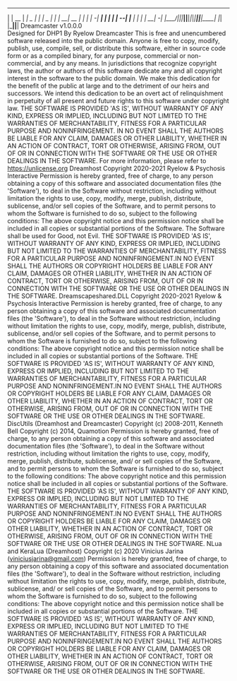  ____  _____ _____ _____ _____ _____ _____ _____ _____ _____ _____ 
|    \| __  |   __|  _  |     |     |  _  |   __|_   _|   __| __  |
|  |  |    -|   __|     | | | |   --|     |__   | | | |   __|    -|
|____/|__|__|_____|__|__|_|_|_|_____|__|__|_____| |_| |_____|__|__|
      Dreamcaster                                   v1.0.0.0                
Designed for DHP1
By Ryelow
Dreamcaster
This is free and unencumbered software released into the public domain.
Anyone is free to copy, modify, publish, use, compile, sell, or
distribute this software, either in source code form or as a compiled
binary, for any purpose, commercial or non-commercial, and by any
means.
In jurisdictions that recognize copyright laws, the author or authors
of this software dedicate any and all copyright interest in the
software to the public domain. We make this dedication for the benefit
of the public at large and to the detriment of our heirs and
successors. We intend this dedication to be an overt act of
relinquishment in perpetuity of all present and future rights to this
software under copyright law.
THE SOFTWARE IS PROVIDED 'AS IS', WITHOUT WARRANTY OF ANY KIND,
EXPRESS OR IMPLIED, INCLUDING BUT NOT LIMITED TO THE WARRANTIES OF
MERCHANTABILITY, FITNESS FOR A PARTICULAR PURPOSE AND NONINFRINGEMENT.
IN NO EVENT SHALL THE AUTHORS BE LIABLE FOR ANY CLAIM, DAMAGES OR
OTHER LIABILITY, WHETHER IN AN ACTION OF CONTRACT, TORT OR OTHERWISE,
ARISING FROM, OUT OF OR IN CONNECTION WITH THE SOFTWARE OR THE USE OR
OTHER DEALINGS IN THE SOFTWARE.
For more information, please refer to <https://unlicense.org>
Dreamhost
Copyright 2020-2021 Ryelow & Psychosis Interactive
Permission is hereby granted, free of charge, to any person obtaining a copy of this software and associated documentation files (the 'Software'), to deal in the Software without restriction, including without limitation the rights to use, copy, modify, merge, publish, distribute, sublicense, and/or sell copies of the Software, and to permit persons to whom the Software is furnished to do so, subject to the following conditions:
The above copyright notice and this permission notice shall be included in all copies or substantial portions of the Software.
The Software shall be used for Good, not Evil.
THE SOFTWARE IS PROVIDED 'AS IS', WITHOUT WARRANTY OF ANY KIND, EXPRESS OR IMPLIED, INCLUDING BUT NOT LIMITED TO THE WARRANTIES OF MERCHANTABILITY, FITNESS FOR A PARTICULAR PURPOSE AND NONINFRINGEMENT.IN NO EVENT SHALL THE AUTHORS OR COPYRIGHT HOLDERS BE LIABLE FOR ANY CLAIM, DAMAGES OR OTHER LIABILITY, WHETHER IN AN ACTION OF CONTRACT, TORT OR OTHERWISE, ARISING FROM, OUT OF OR IN CONNECTION WITH THE SOFTWARE OR THE USE OR OTHER DEALINGS IN THE SOFTWARE.
Dreamscapeshared.DLL
Copyright 2020-2021 Ryelow & Psychosis Interactive
Permission is hereby granted, free of charge, to any person obtaining a copy of this software and associated documentation files (the 'Software'), to deal in the Software without restriction, including without limitation the rights to use, copy, modify, merge, publish, distribute, sublicense, and/or sell copies of the Software, and to permit persons to whom the Software is furnished to do so, subject to the following conditions:
The above copyright notice and this permission notice shall be included in all copies or substantial portions of the Software.
THE SOFTWARE IS PROVIDED 'AS IS', WITHOUT WARRANTY OF ANY KIND, EXPRESS OR IMPLIED, INCLUDING BUT NOT LIMITED TO THE WARRANTIES OF MERCHANTABILITY, FITNESS FOR A PARTICULAR PURPOSE AND NONINFRINGEMENT.IN NO EVENT SHALL THE AUTHORS OR COPYRIGHT HOLDERS BE LIABLE FOR ANY CLAIM, DAMAGES OR OTHER LIABILITY, WHETHER IN AN ACTION OF CONTRACT, TORT OR OTHERWISE, ARISING FROM, OUT OF OR IN CONNECTION WITH THE SOFTWARE OR THE USE OR OTHER DEALINGS IN THE SOFTWARE.
DiscUtils (Dreamhost and Dreamcaster)
Copyright (c) 2008-2011, Kenneth Bell
Copyright (c) 2014, Quamotion
Permission is hereby granted, free of charge, to any person obtaining a
copy of this software and associated documentation files (the 'Software'),
to deal in the Software without restriction, including without limitation
the rights to use, copy, modify, merge, publish, distribute, sublicense,
and/ or sell copies of the Software, and to permit persons to whom the
Software is furnished to do so, subject to the following conditions:
The above copyright notice and this permission notice shall be included in
all copies or substantial portions of the Software.
THE SOFTWARE IS PROVIDED 'AS IS', WITHOUT WARRANTY OF ANY KIND, EXPRESS OR
IMPLIED, INCLUDING BUT NOT LIMITED TO THE WARRANTIES OF MERCHANTABILITY,
FITNESS FOR A PARTICULAR PURPOSE AND NONINFRINGEMENT.IN NO EVENT SHALL THE
AUTHORS OR COPYRIGHT HOLDERS BE LIABLE FOR ANY CLAIM, DAMAGES OR OTHER
LIABILITY, WHETHER IN AN ACTION OF CONTRACT, TORT OR OTHERWISE, ARISING
FROM, OUT OF OR IN CONNECTION WITH THE SOFTWARE OR THE USE OR OTHER
DEALINGS IN THE SOFTWARE.
NLua and KeraLua (Dreamhost)
Copyright (c) 2020 Vinicius Jarina (viniciusjarina@gmail.com)
Permission is hereby granted, free of charge, to any person obtaining a copy
of this software and associated documentation files (the 'Software'), to deal
in the Software without restriction, including without limitation the rights
to use, copy, modify, merge, publish, distribute, sublicense, and/ or sell
 copies of the Software, and to permit persons to whom the Software is
 furnished to do so, subject to the following conditions:
            The above copyright notice and this permission notice shall be included in all
            copies or substantial portions of the Software.
THE SOFTWARE IS PROVIDED 'AS IS', WITHOUT WARRANTY OF ANY KIND, EXPRESS OR
IMPLIED, INCLUDING BUT NOT LIMITED TO THE WARRANTIES OF MERCHANTABILITY,
FITNESS FOR A PARTICULAR PURPOSE AND NONINFRINGEMENT.IN NO EVENT SHALL THE
AUTHORS OR COPYRIGHT HOLDERS BE LIABLE FOR ANY CLAIM, DAMAGES OR OTHER
LIABILITY, WHETHER IN AN ACTION OF CONTRACT, TORT OR OTHERWISE, ARISING FROM,
OUT OF OR IN CONNECTION WITH THE SOFTWARE OR THE USE OR OTHER DEALINGS IN THE
SOFTWARE.
